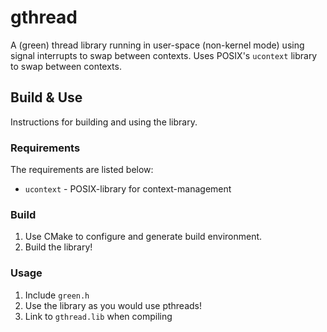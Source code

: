 <h1>gthread</h1>
<p> A (green) thread library running in user-space (non-kernel mode) using signal interrupts to swap between contexts. Uses POSIX's <code>ucontext</code> library to swap between contexts.</p>
<h2>Build & Use</h2>
<p>Instructions for building and using the library.</p>
<h3>Requirements</h3>
<p>The requirements are listed below:</p>
<ul>
  <li><code>ucontext</code> - POSIX-library for context-management</li>
</ul>
<h3>Build</h3>  
<ol>
  <li>Use CMake to configure and generate build environment.</li>
  <li>Build the library!</li>
</ol>
<h3> Usage </h3>
<ol>
  <li>Include <code>green.h</code></li>
  <li>Use the library as you would use pthreads!</li> 
  <li>Link to <code>gthread.lib</code> when compiling</li>
</ol>
